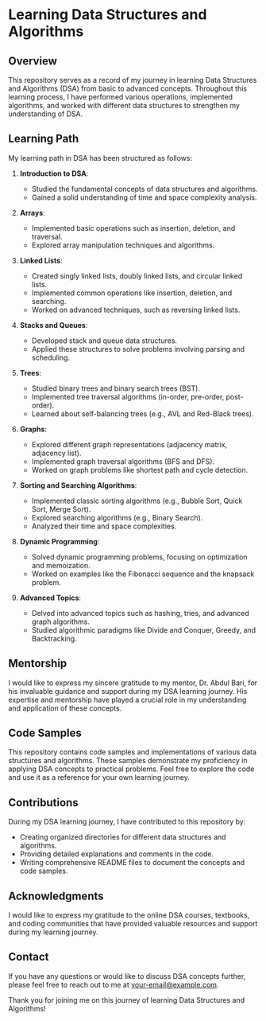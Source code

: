# Learning Data Structures and Algorithms

## Overview

This repository serves as a record of my journey in learning Data Structures and Algorithms (DSA) from basic to advanced concepts. Throughout this learning process, I have performed various operations, implemented algorithms, and worked with different data structures to strengthen my understanding of DSA.

## Learning Path

My learning path in DSA has been structured as follows:

1. **Introduction to DSA**:
   - Studied the fundamental concepts of data structures and algorithms.
   - Gained a solid understanding of time and space complexity analysis.

2. **Arrays**:
   - Implemented basic operations such as insertion, deletion, and traversal.
   - Explored array manipulation techniques and algorithms.

3. **Linked Lists**:
   - Created singly linked lists, doubly linked lists, and circular linked lists.
   - Implemented common operations like insertion, deletion, and searching.
   - Worked on advanced techniques, such as reversing linked lists.

4. **Stacks and Queues**:
   - Developed stack and queue data structures.
   - Applied these structures to solve problems involving parsing and scheduling.

5. **Trees**:
   - Studied binary trees and binary search trees (BST).
   - Implemented tree traversal algorithms (in-order, pre-order, post-order).
   - Learned about self-balancing trees (e.g., AVL and Red-Black trees).

6. **Graphs**:
   - Explored different graph representations (adjacency matrix, adjacency list).
   - Implemented graph traversal algorithms (BFS and DFS).
   - Worked on graph problems like shortest path and cycle detection.

7. **Sorting and Searching Algorithms**:
   - Implemented classic sorting algorithms (e.g., Bubble Sort, Quick Sort, Merge Sort).
   - Explored searching algorithms (e.g., Binary Search).
   - Analyzed their time and space complexities.

8. **Dynamic Programming**:
   - Solved dynamic programming problems, focusing on optimization and memoization.
   - Worked on examples like the Fibonacci sequence and the knapsack problem.

9. **Advanced Topics**:
   - Delved into advanced topics such as hashing, tries, and advanced graph algorithms.
   - Studied algorithmic paradigms like Divide and Conquer, Greedy, and Backtracking.

## Mentorship

I would like to express my sincere gratitude to my mentor, Dr. Abdul Bari, for his invaluable guidance and support during my DSA learning journey. His expertise and mentorship have played a crucial role in my understanding and application of these concepts.

## Code Samples

This repository contains code samples and implementations of various data structures and algorithms. These samples demonstrate my proficiency in applying DSA concepts to practical problems. Feel free to explore the code and use it as a reference for your own learning journey.

## Contributions

During my DSA learning journey, I have contributed to this repository by:
- Creating organized directories for different data structures and algorithms.
- Providing detailed explanations and comments in the code.
- Writing comprehensive README files to document the concepts and code samples.

## Acknowledgments

I would like to express my gratitude to the online DSA courses, textbooks, and coding communities that have provided valuable resources and support during my learning journey.

## Contact

If you have any questions or would like to discuss DSA concepts further, please feel free to reach out to me at [your-email@example.com](mailto:your-email@example.com).

Thank you for joining me on this journey of learning Data Structures and Algorithms!
